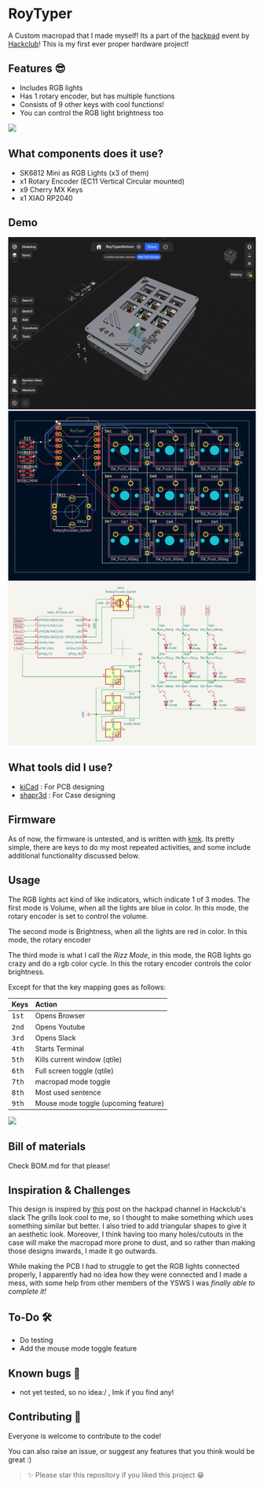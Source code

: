 # RoyTyper 

A Custom macropad that I made myself! Its a part of the [hackpad](hackpad.hackclub.com) event by [Hackclub](hackclub.com)!
This is my first ever proper hardware project!

## Features 😎

- Includes RGB lights
- Has 1 rotary encoder, but has multiple functions
- Consists of 9 other keys with cool functions!
- You can control the RGB light brightness too

<img src="https://user-images.githubusercontent.com/73097560/115834477-dbab4500-a447-11eb-908a-139a6edaec5c.gif">

## What components does it use?

- SK6812 Mini as RGB Lights (x3 of them)
- x1 Rotary Encoder (EC11 Vertical Circular mounted)
- x9 Cherry MX Keys
- x1 XIAO RP2040

## Demo

![Case](screenshots/01.png)
![PCB](screenshots/02.png)
![Schematic](screenshots/03.png)

## What tools did I use?

- [kiCad](https://www.kicad.org/) : For PCB designing
- [shapr3d](https://www.shapr3d.com/) : For Case designing

## Firmware

As of now, the firmware is untested, and is written with [kmk](https://github.com/KMKfw/kmk_firmware/blob/main/docs/en/Getting_Started.md).
Its pretty simple, there are keys to do my most repeated activities, and some include additional functionality discussed below.

## Usage

The RGB lights act kind of like indicators, which indicate 1 of 3 modes.
The first mode is Volume, when all the lights are blue in color. In this mode, the rotary encoder is set to control the volume.

The second mode is Brightness, when all the lights are red in color. In this mode, the rotary encoder 

The third mode is what I call the *Rizz Mode*, in this mode, the RGB lights go crazy and do a rgb color cycle. In this the rotary encoder controls the color brightness.

Except for that the key mapping goes as follows:

| Keys | Action |
| :--- | :--- |
| <kbd>1st</kbd> | Opens Browser |
| <kbd>2nd</kbd> | Opens Youtube |
| <kbd>3rd</kbd> | Opens Slack |
| <kbd>4th</kbd> | Starts Terminal |
| <kbd>5th</kbd> | Kills current  window (qtile) |
| <kbd>6th</kbd> | Full screen toggle (qtile)|
| <kbd>7th</kbd> | macropad mode toggle |
| <kbd>8th</kbd> | Most used sentence |
| <kbd>9th</kbd> | Mouse mode toggle (upcoming feature)|

<img src="https://user-images.githubusercontent.com/73097560/115834477-dbab4500-a447-11eb-908a-139a6edaec5c.gif">

## Bill of materials

Check BOM.md for that please!

## Inspiration & Challenges

This design is inspired by [this](https://hackclub.slack.com/archives/C07LESGH0B0/p1739321918184579) post on the hackpad channel in Hackclub's slack 
The grills look cool to me, so I thought to make something which uses something similar but better. I also tried to add triangular shapes to give it an aesthetic look. Moreover, I think having too many holes/cutouts in the case will make the macropad more prone to dust, and so rather than making those designs inwards, I made it go outwards.

While making the PCB I had to struggle to get the RGB lights connected properly, I apparently had no idea how they were connected and I made a mess, with some help from other members of the YSWS I was *finally able to complete it!*

## To-Do 🛠️
- Do testing
- Add the mouse mode toggle feature

## Known bugs 🐞
- not yet tested, so no idea:/ , lmk if you find any!

## Contributing 🤝

Everyone is welcome to contribute to the code!

You can also raise an issue, or suggest any features that you think would be great :)

> ✨ Please star this repository if you liked this project 😁
